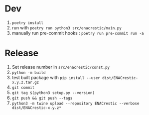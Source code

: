 # Dev

1. `poetry install`
2. run with `poetry run python3 src/enacrestic/main.py`
3. manually run pre-commit hooks : `poetry run pre-commit run -a`

# Release

1. Set release number in `src/enacrestic/const.py`
2. `python -m build`
3. test built package with `pip install --user dist/ENACrestic-x.y.z.tar.gz`
4. `git commit`
5. `git tag $(python3 setup.py --version)`
6. `git push && git push --tags`
7. `python3 -m twine upload --repository ENACrestic --verbose dist/ENACrestic-x.y.z*`
